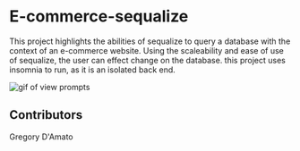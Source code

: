 # E-commerce-sequalize

This project highlights the abilities of sequalize to query a database with the context of an e-commerce website.
Using the scaleability and ease of use of sequalize, the user can effect change on the database. this project
uses insomnia to run, as it is an isolated back end.


![gif of view prompts](./assets/example.gif)

## Contributors

Gregory D'Amato